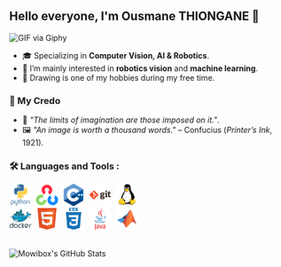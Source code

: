 ## Hello everyone, I'm Ousmane THIONGANE 👋

![GIF via Giphy](https://i.giphy.com/media/v1.Y2lkPTc5MGI3NjExZzVjYzUybmwwcmY1M2dtYmx1YWpzamVlMTdtandyMHlnYTRxeXEwZyZlcD12MV9pbnRlcm5hbF9naWZfYnlfaWQmY3Q9dg/rsjVCUZ5YLuUznyCZT/giphy.gif)


- 🎓 Specializing in **Computer Vision, AI & Robotics**.  
- 🤖 I’m mainly interested in **robotics vision** and **machine learning**.  
- 🎨 Drawing is one of my hobbies during my free time.

### 💭 My Credo
- 🧠 *"The limits of imagination are those imposed on it."*.
- 🖼️ *"An image is worth a thousand words."* – Confucius (*Printer’s Ink*, 1921).

### :hammer_and_wrench: Languages and Tools :
<div>
  <img src="https://github.com/devicons/devicon/blob/master/icons/python/python-original-wordmark.svg" title="Python" alt="Python" width="40" height="40"/>&nbsp;
  <img src="https://github.com/devicons/devicon/blob/master/icons/opencv/opencv-original.svg" title="OpenCV" alt="OpenCV" width="40" height="40"/>&nbsp;
  <img src="https://github.com/devicons/devicon/blob/master/icons/cplusplus/cplusplus-original.svg" title="C++" alt="C++" width="40" height="40"/>&nbsp;
  <img src="https://github.com/devicons/devicon/blob/master/icons/git/git-original-wordmark.svg" title="Git" alt="Git" width="40" height="40"/>&nbsp;
  <img src="https://github.com/devicons/devicon/blob/master/icons/linux/linux-original.svg" title="Linux" alt="Linux" width="40" height="40"/>&nbsp;
</div>
<div>
  <img src="https://github.com/devicons/devicon/blob/master/icons/docker/docker-original-wordmark.svg" title="Docker" alt="Docker" width="40" height="40"/>&nbsp;
  <img src="https://github.com/devicons/devicon/blob/master/icons/html5/html5-original.svg" title="HTML5" alt="HTML" width="40" height="40"/>&nbsp;
  <img src="https://github.com/devicons/devicon/blob/master/icons/css3/css3-plain-wordmark.svg"  title="CSS3" alt="CSS" width="40" height="40"/>&nbsp;
  <img src="https://github.com/devicons/devicon/blob/master/icons/java/java-original-wordmark.svg" title="Java" alt="Java" width="40" height="40"/>&nbsp;
  <img src="https://github.com/devicons/devicon/blob/master/icons/matlab/matlab-original.svg" title="MATLAB" alt="MATLAB" width="40" height="40"/>&nbsp;
</div>
<br>

![Mowibox's GitHub Stats](https://github-readme-stats.vercel.app/api/top-langs/?username=mowibox&layout=compact&theme=jolly&hide=jupyter%20notebook,c,makefile,assembly)
